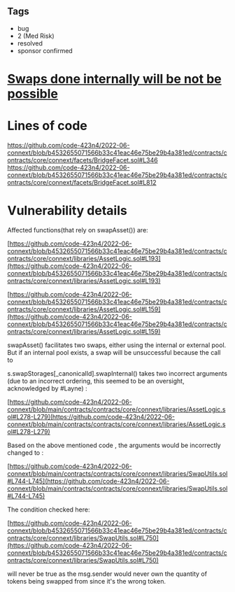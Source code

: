 ## Tags

- bug
- 2 (Med Risk)
- resolved
- sponsor confirmed

# [Swaps done internally will be not be possible](https://github.com/code-423n4/2022-06-connext-findings/issues/249) 

# Lines of code

https://github.com/code-423n4/2022-06-connext/blob/b4532655071566b33c41eac46e75be29b4a381ed/contracts/contracts/core/connext/facets/BridgeFacet.sol#L346
https://github.com/code-423n4/2022-06-connext/blob/b4532655071566b33c41eac46e75be29b4a381ed/contracts/contracts/core/connext/facets/BridgeFacet.sol#L812


# Vulnerability details



Affected  functions(that rely on swapAsset()) are:

[https://github.com/code-423n4/2022-06-connext/blob/b4532655071566b33c41eac46e75be29b4a381ed/contracts/contracts/core/connext/libraries/AssetLogic.sol#L193](https://github.com/code-423n4/2022-06-connext/blob/b4532655071566b33c41eac46e75be29b4a381ed/contracts/contracts/core/connext/libraries/AssetLogic.sol#L193)

[https://github.com/code-423n4/2022-06-connext/blob/b4532655071566b33c41eac46e75be29b4a381ed/contracts/contracts/core/connext/libraries/AssetLogic.sol#L159](https://github.com/code-423n4/2022-06-connext/blob/b4532655071566b33c41eac46e75be29b4a381ed/contracts/contracts/core/connext/libraries/AssetLogic.sol#L159)

swapAsset() facilitates two swaps, either using the internal or external pool. But if an internal pool exists, a swap will be unsuccessful because the call to

s.swapStorages[_canonicalId].swapInternal() takes two incorrect arguments (due to an incorrect ordering, this seemed to be an oversight, acknowledged by #Layne) :

[https://github.com/code-423n4/2022-06-connext/blob/main/contracts/contracts/core/connext/libraries/AssetLogic.sol#L278-L279](https://github.com/code-423n4/2022-06-connext/blob/main/contracts/contracts/core/connext/libraries/AssetLogic.sol#L278-L279)

Based on the above mentioned code , the arguments would be incorrectly changed to :

[https://github.com/code-423n4/2022-06-connext/blob/main/contracts/contracts/core/connext/libraries/SwapUtils.sol#L744-L745](https://github.com/code-423n4/2022-06-connext/blob/main/contracts/contracts/core/connext/libraries/SwapUtils.sol#L744-L745)

The condition checked here:

[https://github.com/code-423n4/2022-06-connext/blob/b4532655071566b33c41eac46e75be29b4a381ed/contracts/contracts/core/connext/libraries/SwapUtils.sol#L750](https://github.com/code-423n4/2022-06-connext/blob/b4532655071566b33c41eac46e75be29b4a381ed/contracts/contracts/core/connext/libraries/SwapUtils.sol#L750)

will never be true as the msg.sender would never own the quantity of tokens being swapped from since it's the wrong token.

